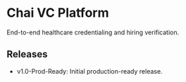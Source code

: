 # Chai VC Platform

End-to-end healthcare credentialing and hiring verification.

## Releases

- v1.0-Prod-Ready: Initial production-ready release.

